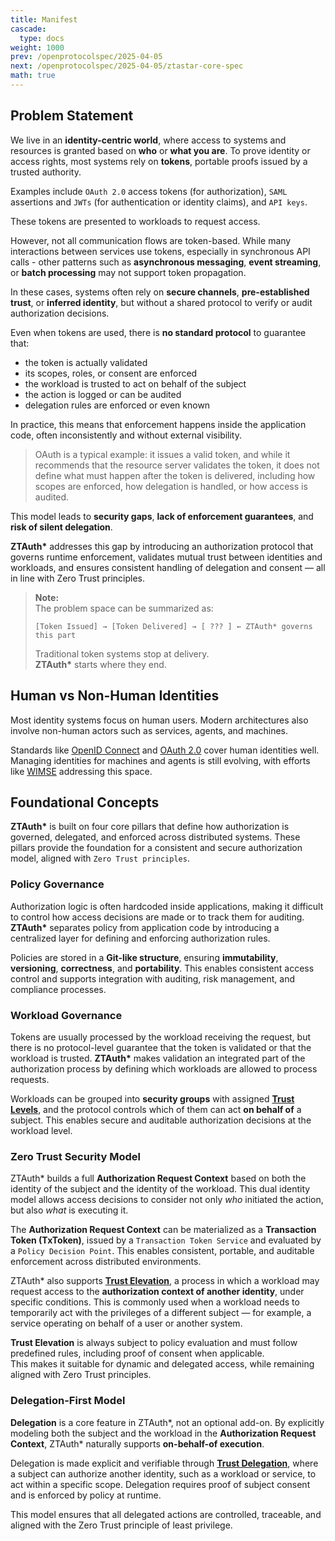 ```yaml
---
title: Manifest
cascade:
  type: docs
weight: 1000
prev: /openprotocolspec/2025-04-05
next: /openprotocolspec/2025-04-05/ztastar-core-spec
math: true
---
```


## Problem Statement

We live in an **identity-centric world**, where access to systems and resources is granted based on **who** or **what you are**. To prove identity or access rights, most systems rely on **tokens**, portable proofs issued by a trusted authority.

Examples include `OAuth 2.0` access tokens (for authorization), `SAML` assertions and `JWTs` (for authentication or identity claims), and `API keys`.  

These tokens are presented to workloads to request access.

However, not all communication flows are token-based. While many interactions between services use tokens, especially in synchronous API calls - other patterns such as **asynchronous messaging**, **event streaming**, or **batch processing** may not support token propagation.

In these cases, systems often rely on **secure channels**, **pre-established trust**, or **inferred identity**, but without a shared protocol to verify or audit authorization decisions.

Even when tokens are used, there is **no standard protocol** to guarantee that:

- the token is actually validated  
- its scopes, roles, or consent are enforced  
- the workload is trusted to act on behalf of the subject  
- the action is logged or can be audited  
- delegation rules are enforced or even known

In practice, this means that enforcement happens inside the application code, often inconsistently and without external visibility.

> OAuth is a typical example: it issues a valid token, and while it recommends that the resource server validates the token, it does not define what must happen after the token is delivered, including how scopes are enforced, how delegation is handled, or how access is audited.

This model leads to **security gaps**, **lack of enforcement guarantees**, and **risk of silent delegation**.

**ZTAuth\*** addresses this gap by introducing an authorization protocol that governs runtime enforcement, validates mutual trust between identities and workloads, and ensures consistent handling of delegation and consent — all in line with Zero Trust principles.

> **Note:**  
> The problem space can be summarized as:
>
> ```
> [Token Issued] → [Token Delivered] → [ ??? ] ← ZTAuth* governs this part
> ```
>
> Traditional token systems stop at delivery.  
> **ZTAuth\*** starts where they end.

## Human vs Non-Human Identities

Most identity systems focus on human users. Modern architectures also involve non-human actors such as services, agents, and machines.

Standards like [OpenID Connect](https://openid.net/specs/openid-connect-core-1_0.html) and [OAuth 2.0](https://datatracker.ietf.org/doc/html/rfc6749) cover human identities well. Managing identities for machines and agents is still evolving, with efforts like [WIMSE](https://datatracker.ietf.org/wg/wimse/) addressing this space.

## Foundational Concepts

**ZTAuth\*** is built on four core pillars that define how authorization is governed, delegated, and enforced across distributed systems. These pillars provide the foundation for a consistent and secure authorization model, aligned with `Zero Trust principles`.

### Policy Governance

Authorization logic is often hardcoded inside applications, making it difficult to control how access decisions are made or to track them for auditing. **ZTAuth\*** separates policy from application code by introducing a centralized layer for defining and enforcing authorization rules.

Policies are stored in a **Git-like structure**, ensuring **immutability**, **versioning**, **correctness**, and **portability**. This enables consistent access control and supports integration with auditing, risk management, and compliance processes.

### Workload Governance

Tokens are usually processed by the workload receiving the request, but there is no protocol-level guarantee that the token is validated or that the workload is trusted. **ZTAuth\*** makes validation an integrated part of the authorization process by defining which workloads are allowed to process requests.

Workloads can be grouped into **security groups** with assigned [**Trust Levels**](/openprotocolspec/2025-04-05/base-protcol/decision-points/trust-level), and the protocol controls which of them can act **on behalf of** a subject. This enables secure and auditable authorization decisions at the workload level.

### Zero Trust Security Model

ZTAuth\* builds a full **Authorization Request Context** based on both the identity of the subject and the identity of the workload. This dual identity model allows access decisions to consider not only *who* initiated the action, but also *what* is executing it.

The **Authorization Request Context** can be materialized as a **Transaction Token (TxToken)**, issued by a `Transaction Token Service` and evaluated by a `Policy Decision Point`. This enables consistent, portable, and auditable enforcement across distributed environments.

ZTAuth\* also supports [**Trust Elevation**](/openprotocolspec/2025-04-05/base-protcol/decision-points/trust-elevation), a process in which a workload may request access to the **authorization context of another identity**, under specific conditions. This is commonly used when a workload needs to temporarily act with the privileges of a different subject — for example, a service operating on behalf of a user or another system.

**Trust Elevation** is always subject to policy evaluation and must follow predefined rules, including proof of consent when applicable.  
This makes it suitable for dynamic and delegated access, while remaining aligned with Zero Trust principles.

### Delegation-First Model

**Delegation** is a core feature in ZTAuth\*, not an optional add-on. By explicitly modeling both the subject and the workload in the **Authorization Request Context**, ZTAuth\* naturally supports **on-behalf-of execution**.

Delegation is made explicit and verifiable through [**Trust Delegation**](/openprotocolspec/2025-04-05/base-protcol/decision-points/trust-delegation), where a subject can authorize another identity, such as a workload or service, to act within a specific scope. Delegation requires proof of subject consent and is enforced by policy at runtime.

This model ensures that all delegated actions are controlled, traceable, and aligned with the Zero Trust principle of least privilege.
